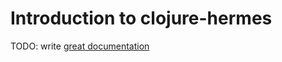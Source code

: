 # Introduction to clojure-hermes

TODO: write [great documentation](http://jacobian.org/writing/what-to-write/)
